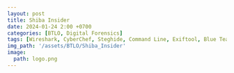```yaml
---
layout: post
title: Shiba Insider 
date: 2024-01-24 2:00 +0700
categories: [BTLO, Digital Forensics]
tags: [Wireshark, CyberChef, Steghide, Command Line, Exiftool, Blue Team, btlo, forensics]     # TAG names should always be lowercase
img_path: '/assets/BTLO/Shiba_Insider'
image: 
  path: logo.png
--- 
```


